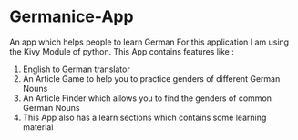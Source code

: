 # Germanice-App
An app which helps people to learn German
For this application I am using the Kivy Module of python.
This App contains features like : 
1) English to German translator
2) An Article Game to help you to practice genders of different German Nouns
3) An Article Finder which allows you to find the genders of common German Nouns
4) This App also has a learn sections which contains some learning material
